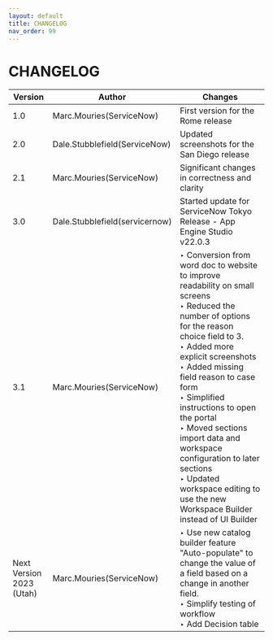 ```yaml
---
layout: default
title: CHANGELOG
nav_order: 99
---
```

# CHANGELOG

| Version       | Author                           | Changes                              |
| ------------- | -------------------------------- | ------------------------------------ |
| 1.0           | Marc.Mouries(ServiceNow)         | First version for the Rome release
| 2.0           | Dale.Stubblefield(ServiceNow)    | Updated screenshots for the San Diego release
| 2.1	        | Marc.Mouries(ServiceNow)         | Significant changes in correctness and clarity
| 3.0           | Dale.Stubblefield(servicernow)   | Started update for ServiceNow Tokyo Release - App Engine Studio v22.0.3
| 3.1	        | Marc.Mouries(ServiceNow)         | ‣ Conversion from word doc to website to improve readability on small screens  <br> ‣ Reduced the number of options for the reason choice field to 3. <br>  ‣ Added more explicit screenshots  <br>‣ Added missing field reason to case form <br>‣ Simplified instructions to open the portal<br>‣  Moved sections import data and workspace configuration to later sections  <br>‣    Updated workspace editing to use the new Workspace Builder instead of UI Builder
| Next Version <br>2023 (Utah)  | Marc.Mouries(ServiceNow)         | ‣ Use new catalog builder feature "Auto-populate" to change the value of a field based on a change in another field. <br> ‣ Simplify testing of workflow <br> ‣ Add Decision table
